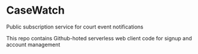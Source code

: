 # CaseWatch
Public subscription service for court event notifications

This repo contains Github-hoted serverless web client code for signup and account management
